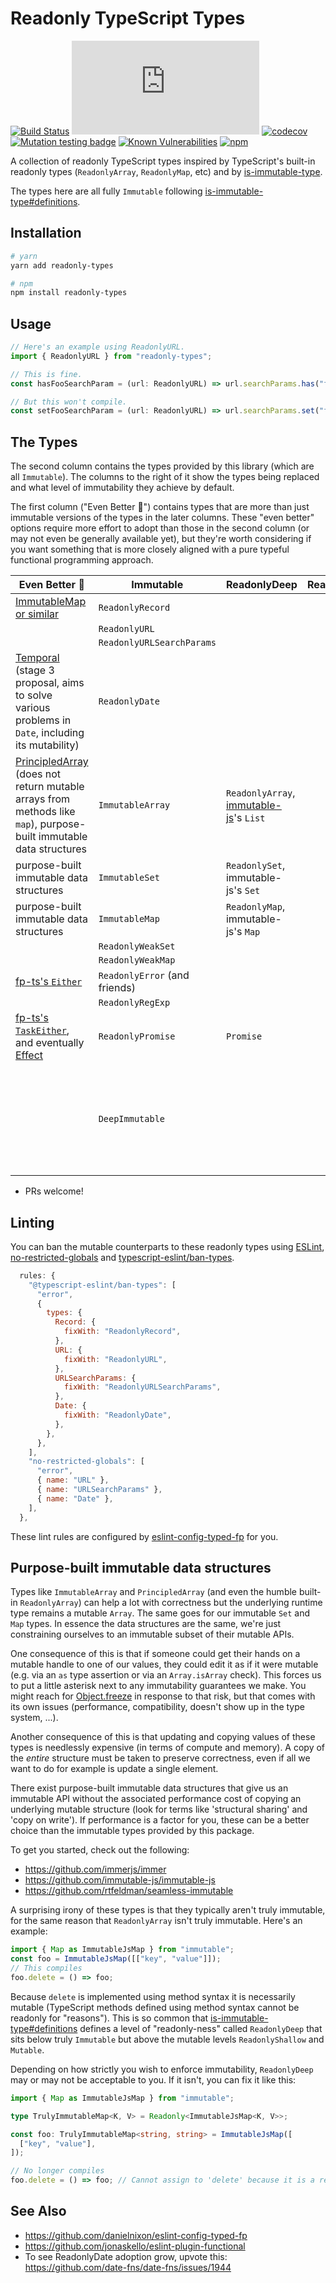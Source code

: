 # Readonly TypeScript Types

[![Build Status](https://github.com/agiledigital/readonly-types/actions/workflows/main.yml/badge.svg)](https://github.com/agiledigital/readonly-types/actions/workflows/main.yml)
[![type-coverage](https://img.shields.io/badge/dynamic/json.svg?label=type-coverage&prefix=%E2%89%A5&suffix=%&query=$.typeCoverage.atLeast&uri=https%3A%2F%2Fraw.githubusercontent.com%2Fagiledigital%2Freadonly-types%2Fmaster%2Fpackage.json)](https://github.com/plantain-00/type-coverage)
[![codecov](https://codecov.io/gh/agiledigital/readonly-types/branch/master/graph/badge.svg?token=SYO6NY3DF0)](https://codecov.io/gh/agiledigital/readonly-types)
[![Mutation testing badge](https://img.shields.io/endpoint?style=flat&url=https%3A%2F%2Fbadge-api.stryker-mutator.io%2Fgithub.com%2Fagiledigital%2Freadonly-types%2Fmaster)](https://dashboard.stryker-mutator.io/reports/github.com/agiledigital/readonly-types/master)
[![Known Vulnerabilities](https://snyk.io/test/github/agiledigital/readonly-types/badge.svg?targetFile=package.json)](https://snyk.io/test/github/agiledigital/readonly-types?targetFile=package.json)
[![npm](https://img.shields.io/npm/v/readonly-types.svg)](https://www.npmjs.com/package/readonly-types)

A collection of readonly TypeScript types inspired by TypeScript's built-in readonly types (`ReadonlyArray`, `ReadonlyMap`, etc) and by [is-immutable-type](https://github.com/RebeccaStevens/is-immutable-type).

The types here are all fully `Immutable` following [is-immutable-type#definitions](https://github.com/RebeccaStevens/is-immutable-type#definitions).

## Installation

```sh
# yarn
yarn add readonly-types

# npm
npm install readonly-types
```

## Usage

```TypeScript
// Here's an example using ReadonlyURL.
import { ReadonlyURL } from "readonly-types";

// This is fine.
const hasFooSearchParam = (url: ReadonlyURL) => url.searchParams.has("foo");

// But this won't compile.
const setFooSearchParam = (url: ReadonlyURL) => url.searchParams.set("foo", "bar");
```

## The Types

The second column contains the types provided by this library (which are all `Immutable`). The columns to the right of it show the types being replaced and what level of immutability they achieve by default.

The first column ("Even Better 🚀") contains types that are more than just immutable versions of the types in the later columns. These "even better" options require more effort to adopt than those in the second column (or may not even be generally available yet), but they're worth considering if you want something that is more closely aligned with a pure typeful functional programming approach.

| Even Better 🚀 | Immutable | ReadonlyDeep | ReadonlyShallow | Mutable |
|----------------|-----------|--------------|-----------------|---------|
| [ImmutableMap or similar](https://developer.mozilla.org/en-US/docs/Web/JavaScript/Reference/Global_Objects/Map#objects_vs._maps) | `ReadonlyRecord` | | | [`Record`](https://www.typescriptlang.org/docs/handbook/utility-types.html#recordkt) |
| | `ReadonlyURL` | | | [`URL`](https://developer.mozilla.org/en-US/docs/Web/API/URL) | 
| | `ReadonlyURLSearchParams` | | | [`URLSearchParams`](https://developer.mozilla.org/en-US/docs/Web/API/URLSearchParams) |
| [Temporal](https://tc39.es/proposal-temporal/) (stage 3 proposal, aims to solve various problems in `Date`, including its mutability) | `ReadonlyDate` | | | [`Date`](https://developer.mozilla.org/en-US/docs/Web/JavaScript/Reference/Global_Objects/Date) |
| [PrincipledArray](https://github.com/agiledigital/readonly-types/issues/7) (does not return mutable arrays from methods like `map`), purpose-built immutable data structures | `ImmutableArray` | `ReadonlyArray`, [immutable-js](https://github.com/immutable-js/immutable-js/)'s `List` | | `Array` |
| purpose-built immutable data structures | `ImmutableSet` | `ReadonlySet`, immutable-js's `Set` | | `Set` |
| purpose-built immutable data structures | `ImmutableMap` | `ReadonlyMap`, immutable-js's `Map` | | `Map` |
| | `ReadonlyWeakSet` | | | [`WeakSet`](https://developer.mozilla.org/en-US/docs/Web/JavaScript/Reference/Global_Objects/WeakSet) |
| | `ReadonlyWeakMap` | | | [`WeakMap`](https://developer.mozilla.org/en-US/docs/Web/JavaScript/Reference/Global_Objects/WeakMap) |
| [fp-ts's `Either`](https://gcanti.github.io/fp-ts/modules/Either.ts.html) | `ReadonlyError` (and friends) | | | [`Error` and friends](https://developer.mozilla.org/en-US/docs/Web/JavaScript/Reference/Global_Objects#error_objects) |
| | `ReadonlyRegExp` | | | `RegExp` |
| [fp-ts's `TaskEither`](https://gcanti.github.io/fp-ts/modules/TaskEither.ts.html), and eventually [Effect](https://www.effect.website/docs/what-is-effect) | `ReadonlyPromise` | `Promise` | | |
| | `DeepImmutable` | | | [`DeepReadonly` from ts-essentials](https://github.com/ts-essentials/ts-essentials/blob/master/lib/types.ts#L156-L181), which when used will produce a mix of `Mutable` and `ReadonlyDeep` types |
* PRs welcome!

## Linting

You can ban the mutable counterparts to these readonly types using [ESLint](https://eslint.org/), [no-restricted-globals](https://eslint.org/docs/rules/no-restricted-globals) and [typescript-eslint/ban-types](https://github.com/typescript-eslint/typescript-eslint/blob/master/packages/eslint-plugin/docs/rules/ban-types.md).

```javascript
  rules: {
    "@typescript-eslint/ban-types": [
      "error",
      {
        types: {
          Record: {
            fixWith: "ReadonlyRecord",
          },
          URL: {
            fixWith: "ReadonlyURL",
          },
          URLSearchParams: {
            fixWith: "ReadonlyURLSearchParams",
          },
          Date: {
            fixWith: "ReadonlyDate",
          },
        },
      },
    ],
    "no-restricted-globals": [
      "error",
      { name: "URL" },
      { name: "URLSearchParams" },
      { name: "Date" },
    ],
  },
```

These lint rules are configured by [eslint-config-typed-fp](https://github.com/danielnixon/eslint-config-typed-fp) for you.

## Purpose-built immutable data structures

Types like `ImmutableArray` and `PrincipledArray` (and even the humble built-in `ReadonlyArray`) can help a lot with correctness but the underlying runtime type remains a mutable `Array`. The same goes for our immutable `Set` and `Map` types. In essence the data structures are the same, we're just constraining ourselves to an immutable subset of their mutable APIs.

One consequence of this is that if someone could get their hands on a mutable handle to one of our values, they could edit it as if it were mutable (e.g. via an `as` type assertion or via an `Array.isArray` check). This forces us to put a little asterisk next to any immutability guarantees we make. You might reach for [Object.freeze](https://developer.mozilla.org/en-US/docs/Web/JavaScript/Reference/Global_Objects/Object/freeze) in response to that risk, but that comes with its own issues (performance, compatibility, doesn't show up in the type system, ...).

Another consequence of this is that updating and copying values of these types is needlessly expensive (in terms of compute and memory). A copy of the _entire_ structure must be taken to preserve correctness, even if all we want to do for example is update a single element.

There exist purpose-built immutable data structures that give us an immutable API without the associated performance cost of copying an underlying mutable structure (look for terms like 'structural sharing' and 'copy on write'). If performance is a factor for you, these can be a better choice than the immutable types provided by this package.

To get you started, check out the following:

* https://github.com/immerjs/immer
* https://github.com/immutable-js/immutable-js
* https://github.com/rtfeldman/seamless-immutable

A surprising irony of these types is that they typically aren't truly immutable, for the same reason that `ReadonlyArray` isn't truly immutable. Here's an example:

```typescript
import { Map as ImmutableJsMap } from "immutable";
const foo = ImmutableJsMap([["key", "value"]]);
// This compiles
foo.delete = () => foo;
```

Because `delete` is implemented using method syntax it is necessarily mutable (TypeScript methods defined using method syntax cannot be readonly for "reasons"). This is so common that [is-immutable-type#definitions](https://github.com/RebeccaStevens/is-immutable-type#definitions) defines a level of "readonly-ness" called `ReadonlyDeep` that sits below truly `Immutable` but above the mutable levels `ReadonlyShallow` and `Mutable`.

Depending on how strictly you wish to enforce immutability, `ReadonlyDeep` may or may not be acceptable to you. If it isn't, you can fix it like this:

```typescript
import { Map as ImmutableJsMap } from "immutable";

type TrulyImmutableMap<K, V> = Readonly<ImmutableJsMap<K, V>>;

const foo: TrulyImmutableMap<string, string> = ImmutableJsMap([
  ["key", "value"],
]);

// No longer compiles
foo.delete = () => foo; // Cannot assign to 'delete' because it is a read-only property. ts(2540)
```

## See Also
* https://github.com/danielnixon/eslint-config-typed-fp
* https://github.com/jonaskello/eslint-plugin-functional
* To see ReadonlyDate adoption grow, upvote this: https://github.com/date-fns/date-fns/issues/1944
